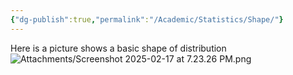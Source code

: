 ```yaml
---
{"dg-publish":true,"permalink":"/Academic/Statistics/Shape/"}
---
```


Here is a picture shows a basic shape of distribution
![Attachments/Screenshot 2025-02-17 at 7.23.26 PM.png](/img/user/Attachments/Screenshot%202025-02-17%20at%207.23.26%20PM.png)
